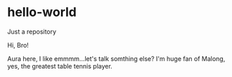 # hello-world
Just a repository

Hi, Bro!

Aura here, I like emmmm...let's talk somthing else?
I'm huge fan of Malong, yes, the greatest table tennis player.
